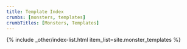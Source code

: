 ```yaml
---
title: Template Index
crumbs: [monsters, templates]
crumbTitles: [Monsters, Templates]
---
```


{% include _other/index-list.html item_list=site.monster_templates %}